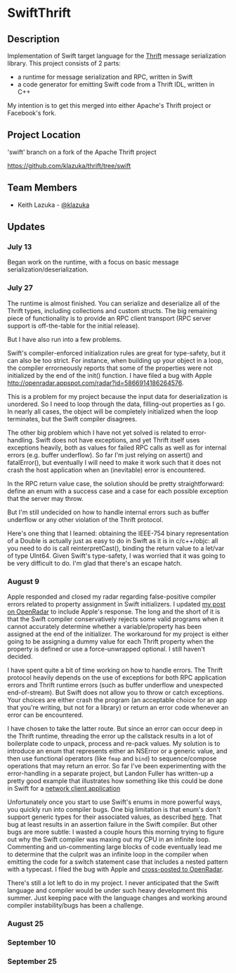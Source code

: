 # SwiftThrift

## Description

Implementation of Swift target language for the [Thrift](https://thrift.apache.org) message serialization library. This project consists of 2 parts:

- a runtime for message serialization and RPC, written in Swift
- a code generator for emitting Swift code from a Thrift IDL, written in C++

My intention is to get this merged into either Apache's Thrift project or Facebook's fork.

## Project Location

'swift' branch on a fork of the Apache Thrift project

https://github.com/klazuka/thrift/tree/swift

## Team Members

- Keith Lazuka - [@klazuka](https://github.com/klazuka)

## Updates

### July 13

Began work on the runtime, with a focus on basic message serialization/deserialization.

### July 27

The runtime is almost finished. You can serialize and deserialize all of the Thrift types, including collections and custom structs. The big remaining piece of functionality is to provide an RPC client transport (RPC server support is off-the-table for the initial release).

But I have also run into a few problems.

Swift's compiler-enforced initialization rules are great for type-safety, but it can also be too strict. For instance, when building up your object in a loop, the compiler errorneously reports that some of the properties were not initialized by the end of the init() function. I have filed a bug with Apple http://openradar.appspot.com/radar?id=5866914186264576.

This is a problem for my project because the input data for deserialization is unordered. So I need to loop through the data, filling-out properties as I go. In nearly all cases, the object will be completely initialized when the loop terminates, but the Swift compiler disagrees.

The other big problem which I have not yet solved is related to error-handling. Swift does not have exceptions, and yet Thrift itself uses exceptions heavily, both as values for failed RPC calls as well as for internal errors (e.g. buffer underflow). So far I'm just relying on assert() and fatalError(), but eventually I will need to make it work such that it does not crash the host application when an (inevitable) error is encountered.

In the RPC return value case, the solution should be pretty straightforward: define an enum with a success case and a case for each possible exception that the server may throw.

But I'm still undecided on how to handle internal errors such as buffer underflow or any other violation of the Thrift protocol.

Here's one thing that I learned: obtaining the IEEE-754 binary representation of a Double is actually just as easy to do in Swift as it is in c/c++/objc: all you need to do is call reinterpretCast(), binding the return value to a let/var of type UInt64. Given Swift's type-safety, I was worried that it was going to be very difficult to do. I'm glad that there's an escape hatch.


### August 9

Apple responded and closed my radar regarding false-positive compiler errors related to property assignment in Swift initializers.  I updated [my post on OpenRadar](http://openradar.appspot.com/radar?id=5866914186264576) to include Apple's response. The long and the short of it is that the Swift compiler conservatively rejects some valid programs when it cannot accurately determine whether a variable/property has been assigned at the end of the initializer. The workaround for my project is either going to be assigning a dummy value for each Thrift property when the property is defined or use a force-unwrapped optional. I still haven't decided.

I have spent quite a bit of time working on how to handle errors. The Thrift protocol heavily depends on the use of exceptions for both RPC application errors and Thrift runtime errors (such as buffer underflow and unexpected end-of-stream). But Swift does not allow you to throw or catch exceptions. Your choices are either crash the program (an acceptable choice for an app that you're writing, but not for a library) or return an error code whenever an error can be encountered.

I have chosen to take the latter route. But since an error can occur deep in the Thrift runtime, threading the error up the callstack results in a lot of boilerplate code to unpack, process and re-pack values. My solution is to introduce an enum that represents either an NSError or a generic value, and then use functional operators (like `fmap` and `bind`) to sequence/compose operations that may return an error. So far I've been experimenting with the error-handling in a separate project, but Landon Fuller has written-up a pretty good example that illustrates how something like this could be done in Swift for a [network client application](http://landonf.org/share/060714_149C1AF7_result-chaining.swift)

Unfortunately once you start to use Swift's enums in more powerful ways, you quickly run into compiler bugs. One big limitation is that enum's don't support generic types for their associated values, as described [here](http://owensd.io/2014/08/06/fixed-enum-layout.html). That bug at least results in an assertion failure in the Swift compiler. But other bugs are more subtle: I wasted a couple hours this morning trying to figure out why the Swift compiler was maxing out my CPU in an infinite loop. Commenting and un-commenting large blocks of code eventually lead me to determine that the culprit was an infinite loop in the compiler when emitting the code for a switch statement case that includes a nested pattern with a typecast. I filed the bug with Apple and [cross-posted to OpenRadar](http://openradar.appspot.com/radar?id=4978947682992128).

There's still a lot left to do in my project. I never anticipated that the Swift language and compiler would be under such heavy development this summer. Just keeping pace with the language changes and working around compiler instability/bugs has been a challenge.

### August 25

### September 10

### September 25